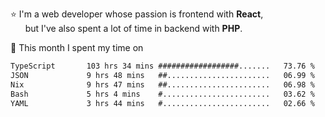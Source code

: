 ⭐ I'm a web developer whose passion is frontend with <b>React</b>,<br/>
&nbsp; &nbsp; &nbsp; but I've also spent a lot of time in backend with <b>PHP</b>.

📅 This month I spent my time on

<!--START_SECTION:waka-->

```txt
TypeScript       103 hrs 34 mins ##################.......   73.76 %
JSON             9 hrs 48 mins   ##.......................   06.99 %
Nix              9 hrs 47 mins   ##.......................   06.98 %
Bash             5 hrs 4 mins    #........................   03.62 %
YAML             3 hrs 44 mins   #........................   02.66 %
```

<!--END_SECTION:waka-->

